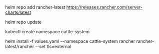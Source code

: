 

helm repo add rancher-latest https://releases.rancher.com/server-charts/latest

helm repo update

kubectl create namespace cattle-system

helm install -f values.yaml --namespace cattle-system rancher rancher-latest/rancher --set tls=external

